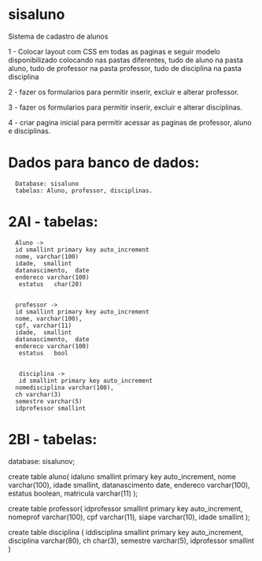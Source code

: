 # sisaluno
Sistema de cadastro de alunos

1 - Colocar layout com CSS em todas as paginas e seguir modelo disponibilizado colocando nas pastas diferentes, tudo de aluno na pasta aluno, tudo de professor na pasta professor, tudo de disciplina na pasta disciplina

2 - fazer os formularios para permitir inserir, excluir e alterar professor.

3 - fazer os formularios para permitir inserir, excluir e alterar disciplinas.

4 - criar pagina inicial para permitir acessar as paginas de professor, aluno e disciplinas.

   # Dados para banco de dados:
      Database: sisaluno
      tabelas: Aluno, professor, disciplinas.
      
 
   # 2AI   -   tabelas:
      Aluno ->
      id smallint primary key auto_increment
      nome, varchar(100)
      idade,  smallint
      datanascimento,  date
      endereco varchar(100)
       estatus   char(20)


      professor ->
      id smallint primary key auto_increment
      nome, varchar(100),
      cpf, varchar(11)
      idade,  smallint
      datanascimento,  date
      endereco varchar(100)
       estatus   bool


       disciplina ->
       id smallint primary key auto_increment
      nomedisciplina varchar(100),
      ch varchar(3)
      semestre varchar(5)
      idprofessor smallint

 # 2BI   -  tabelas:
  database:  sisalunov;

create table aluno(
idaluno smallint primary key auto_increment,
  nome varchar(100),
  idade  smallint,
  datanascimento  date,
  endereco varchar(100),
   estatus   boolean,
   matricula varchar(11)
);


  create table professor( 
  idprofessor smallint primary key auto_increment,
  nomeprof varchar(100),
  cpf varchar(11),
  siape varchar(10),
  idade smallint
);

create table disciplina (
   iddisciplina smallint primary key auto_increment,
  disciplina varchar(80),
  ch char(3),
  semestre varchar(5),
  idprofessor smallint
    )          
